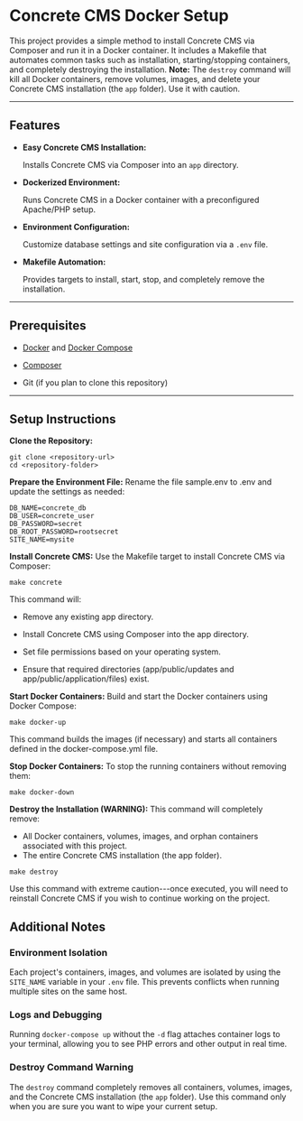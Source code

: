 # Concrete CMS Docker Setup

This project provides a simple method to install Concrete CMS via Composer and run it in a Docker container. It includes a Makefile that automates common tasks such as installation, starting/stopping containers, and completely destroying the installation. **Note:** The `destroy` command will kill all Docker containers, remove volumes, images, and delete your Concrete CMS installation (the `app` folder). Use it with caution.

---

## Features

- **Easy Concrete CMS Installation:**

  Installs Concrete CMS via Composer into an `app` directory.

- **Dockerized Environment:**

  Runs Concrete CMS in a Docker container with a preconfigured Apache/PHP setup.

- **Environment Configuration:**

  Customize database settings and site configuration via a `.env` file.

- **Makefile Automation:**

  Provides targets to install, start, stop, and completely remove the installation.

---

## Prerequisites

- [Docker](https://www.docker.com/) and [Docker Compose](https://docs.docker.com/compose/)

- [Composer](https://getcomposer.org/)

- Git (if you plan to clone this repository)

---

## Setup Instructions

**Clone the Repository:**

```
git clone <repository-url>
cd <repository-folder>
```

**Prepare the Environment File:**
Rename the file sample.env to .env and update the settings as needed:

```
DB_NAME=concrete_db
DB_USER=concrete_user
DB_PASSWORD=secret
DB_ROOT_PASSWORD=rootsecret
SITE_NAME=mysite
```

**Install Concrete CMS:**
Use the Makefile target to install Concrete CMS via Composer:

```
make concrete
```

This command will:

- Remove any existing app directory.

- Install Concrete CMS using Composer into the app directory.

- Set file permissions based on your operating system.

- Ensure that required directories (app/public/updates and app/public/application/files) exist.

**Start Docker Containers:**
Build and start the Docker containers using Docker Compose:

```
make docker-up
```

This command builds the images (if necessary) and starts all containers defined in the docker-compose.yml file.

**Stop Docker Containers:**
To stop the running containers without removing them:

```
make docker-down
```

**Destroy the Installation (WARNING):**
This command will completely remove:

- All Docker containers, volumes, images, and orphan containers associated with this project.
- The entire Concrete CMS installation (the app folder).

```
make destroy
```

Use this command with extreme caution---once executed, you will need to reinstall Concrete CMS if you wish to continue working on the project.

## Additional Notes

### Environment Isolation

Each project's containers, images, and volumes are isolated by using the `SITE_NAME` variable in your `.env` file. This prevents conflicts when running multiple sites on the same host.

### Logs and Debugging

Running `docker-compose up` without the `-d` flag attaches container logs to your terminal, allowing you to see PHP errors and other output in real time.

### Destroy Command Warning

The `destroy` command completely removes all containers, volumes, images, and the Concrete CMS installation (the `app` folder). Use this command only when you are sure you want to wipe your current setup.
